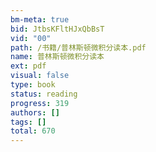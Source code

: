 ```yaml
---
bm-meta: true
bid: JtbsKFltHJxQbBsT
vid: "00"
path: /书籍/普林斯顿微积分读本.pdf
name: 普林斯顿微积分读本
ext: pdf
visual: false
type: book
status: reading
progress: 319
authors: []
tags: []
total: 670
---
```

